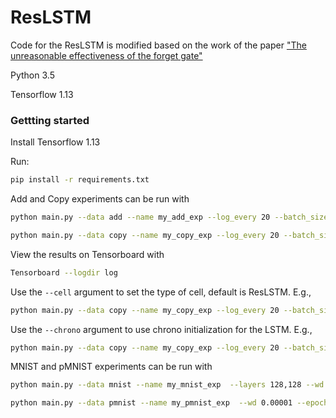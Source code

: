 # ResLSTM
Code for the ResLSTM is modified based on the work of the paper ["The unreasonable effectiveness of the forget gate"](https://arxiv.org/abs/1804.04849)

Python 3.5

Tensorflow 1.13

### Gettting started

Install Tensorflow 1.13

Run:
```bash
pip install -r requirements.txt
```
Add and Copy experiments can be run with

```bash
python main.py --data add --name my_add_exp --log_every 20 --batch_size 50 --epochs 30
```
```bash
python main.py --data copy --name my_copy_exp --log_every 20 --batch_size 50 --epochs 30
```	

View the results on Tensorboard with
```bash
Tensorboard --logdir log
```

Use the ```--cell``` argument to set the type of cell, default is ResLSTM. E.g.,
```bash
python main.py --data copy --name my_copy_exp --log_every 20 --batch_size 200 --epochs 300 --cell ResLSTM
```

Use the ```--chrono``` argument to use chrono initialization for the LSTM. E.g.,
```bash
python main.py --data copy --name my_copy_exp --log_every 20 --batch_size 200 --epochs 300 --cell ResLSTM--chrono
```

MNIST and pMNIST experiments can be run with
```bash
python main.py --data mnist --name my_mnist_exp  --layers 128,128 --wd 0.00001 --epochs 300
```
```bash
python main.py --data pmnist --name my_pmnist_exp  --wd 0.00001 --epochs 300
```	
